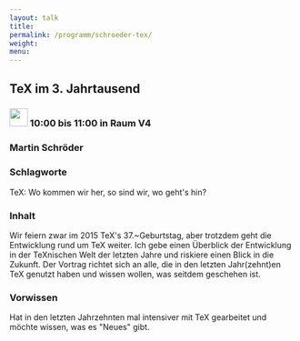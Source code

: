 ```yaml
---
layout: talk
title:
permalink: /programm/schroeder-tex/
weight: 
menu:
---
```

## TeX&nbsp;im&nbsp;3.&nbsp;Jahrtausend

### <img height = "32" src="../../images/talk.svg"> 10:00 bis 11:00 in Raum V4

### Martin&nbsp;Schröder

### Schlagworte

TeX: Wo kommen wir her, so sind wir, wo geht's hin?

### Inhalt

Wir feiern zwar im 2015 TeX's 37.~Geburtstag, aber trotzdem geht die
Entwicklung rund um TeX weiter.
Ich gebe einen Überblick der Entwicklung in der TeXnischen Welt der
letzten Jahre und riskiere einen Blick in die Zukunft.
Der Vortrag richtet sich an alle, die in den letzten Jahr(zehnt)en TeX
genutzt haben und wissen wollen, was seitdem geschehen ist.

### Vorwissen

Hat in den letzten Jahrzehnten mal intensiver mit TeX gearbeitet und
möchte wissen, was es "Neues" gibt.

